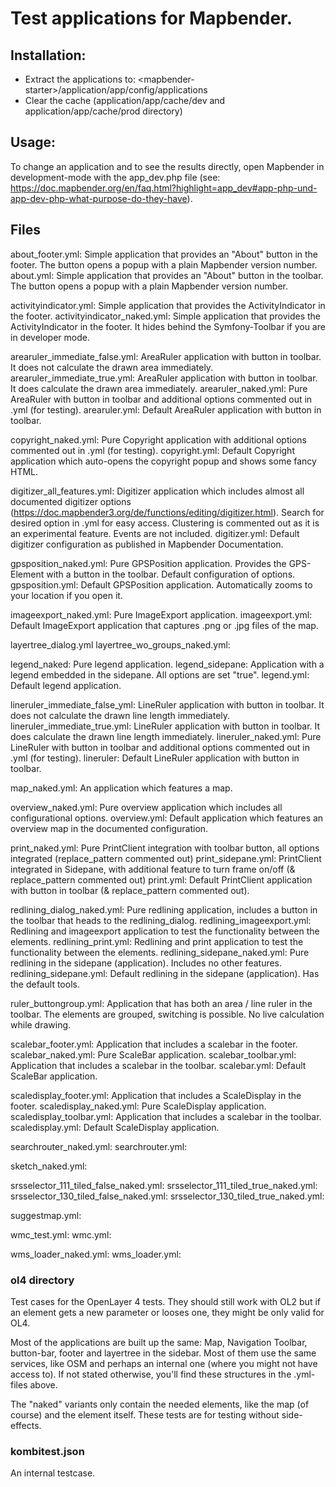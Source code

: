 # Test applications for Mapbender.

## Installation:

- Extract the applications to: \<mapbender-starter\>/application/app/config/applications
- Clear the cache (application/app/cache/dev and application/app/cache/prod directory)

## Usage:

To change an application and to see the results directly, open Mapbender in development-mode with the app_dev.php file (see: https://doc.mapbender.org/en/faq.html?highlight=app_dev#app-php-und-app-dev-php-what-purpose-do-they-have).


## Files

about_footer.yml: Simple application that provides an "About" button in the footer. The button opens a popup with a plain Mapbender version number.
about.yml: Simple application that provides an "About" button in the toolbar. The button opens a popup with a plain Mapbender version number.

activityindicator.yml: Simple application that provides the ActivityIndicator in the footer.
activityindicator_naked.yml: Simple application that provides the ActivityIndicator in the footer. It hides behind the Symfony-Toolbar if you are in developer mode.

arearuler_immediate_false.yml: AreaRuler application with button in toolbar. It does not calculate the drawn area immediately.
arearuler_immediate_true.yml: AreaRuler application with button in toolbar. It does calculate the drawn area immediately.
arearuler_naked.yml: Pure AreaRuler with button in toolbar and additional options commented out in .yml (for testing).
arearuler.yml: Default AreaRuler application with button in toolbar.

copyright_naked.yml: Pure Copyright application with additional options commented out in .yml (for testing).
copyright.yml: Default Copyright application which auto-opens the copyright popup and shows some fancy HTML.

digitizer_all_features.yml: Digitizer application which includes almost all documented digitizer options (https://doc.mapbender3.org/de/functions/editing/digitizer.html). Search for desired option in .yml for easy access. Clustering is commented out as it is an experimental feature. Events are not included.
digitizer.yml: Default digitizer configuration as published in Mapbender Documentation.

gpsposition_naked.yml: Pure GPSPosition application. Provides the GPS-Element with a button in the toolbar. Default configuration of options.
gpsposition.yml: Default GPSPosition application. Automatically zooms to your location if you open it.

imageexport_naked.yml: Pure ImageExport application.
imageexport.yml: Default ImageExport application that captures .png or .jpg files of the map.

layertree_dialog.yml
layertree_wo_groups_naked.yml:

legend_naked: Pure legend application.
legend_sidepane: Application with a legend embedded in the sidepane. All options are set "true".
legend.yml: Default legend application.

lineruler_immediate_false_yml: LineRuler application with button in toolbar. It does not calculate the drawn line length immediately.
lineruler_immediate_true.yml: LineRuler application with button in toolbar. It does calculate the drawn line length immediately.
lineruler_naked.yml: Pure LineRuler with button in toolbar and additional options commented out in .yml (for testing).
lineruler: Default LineRuler application with button in toolbar.

map_naked.yml: An application which features a map.

overview_naked.yml: Pure overview application which includes all configurational options.
overview.yml: Default application which features an overview map in the documented configuration.

print_naked.yml: Pure PrintClient integration with toolbar button, all options integrated (replace_pattern commented out)
print_sidepane.yml: PrintClient integrated in Sidepane, with additional feature to turn frame on/off (& replace_pattern commented out)
print.yml: Default PrintClient application with button in toolbar (& replace_pattern commented out).

redlining_dialog_naked.yml: Pure redlining application, includes a button in the toolbar that heads to the redlining_dialog.
redlining_imageexport.yml: Redlining and imageexport application to test the functionality between the elements.
redlining_print.yml: Redlining and print application to test the functionality between the elements.
redlining_sidepane_naked.yml: Pure redlining in the sidepane (application). Includes no other features.
redlining_sidepane.yml: Default redlining in the sidepane (application). Has the default tools.

ruler_buttongroup.yml: Application that has both an area / line ruler in the toolbar. The elements are grouped, switching is possible. No live calculation while drawing.

scalebar_footer.yml: Application that includes a scalebar in the footer.
scalebar_naked.yml: Pure ScaleBar application.
scalebar_toolbar.yml:
Application that includes a scalebar in the toolbar.
scalebar.yml: Default ScaleBar application.

scaledisplay_footer.yml: Application that includes a ScaleDisplay in the footer.
scaledisplay_naked.yml: Pure ScaleDisplay application.
scaledisplay_toolbar.yml: Application that includes a scalebar in the toolbar.
scaledisplay.yml: Default ScaleDisplay application.

searchrouter_naked.yml:
searchrouter.yml:

sketch_naked.yml:

srsselector_111_tiled_false_naked.yml:
srsselector_111_tiled_true_naked.yml:
srsselector_130_tiled_false_naked.yml:
srsselector_130_tiled_true_naked.yml:

suggestmap.yml:

wmc_test.yml:
wmc.yml:

wms_loader_naked.yml:
wms_loader.yml:

### ol4 directory

Test cases for the OpenLayer 4 tests. They should still work with OL2 but if an element gets a new parameter or looses one, they might be only valid for OL4.

Most of the applications are built up the same: Map, Navigation Toolbar, button-bar, footer and layertree in the sidebar. Most of them use the same services, like OSM and perhaps an internal one (where you might not have access to). If not stated otherwise, you'll find these structures in the .yml-files above.

The "naked" variants only contain the needed elements, like the map (of course) and the element itself. These tests are for testing without side-effects.



### kombitest.json

An internal testcase.
